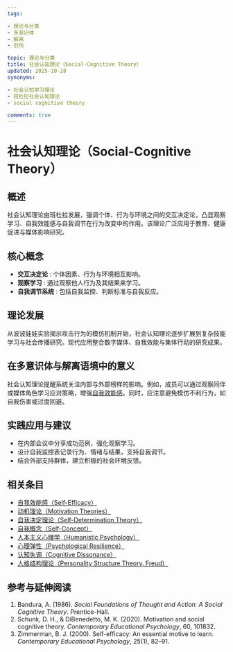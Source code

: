 ```yaml
---
tags:

- 理论与分类
- 多意识体
- 解离
- 创伤

topic: 理论与分类
title: 社会认知理论（Social-Cognitive Theory）
updated: 2025-10-20
synonyms:

- 社会认知学习理论
- 班杜拉社会认知理论
- social cognitive theory

comments: true
---
```


# 社会认知理论（Social-Cognitive Theory）

## 概述

社会认知理论由班杜拉发展，强调个体、行为与环境之间的交互决定论，凸显观察学习、自我效能感与自我调节在行为改变中的作用。该理论广泛应用于教育、健康促进与媒体影响研究。

## 核心概念

- **交互决定论** : 个体因素、行为与环境相互影响。
- **观察学习** : 通过观察他人行为及其结果来学习。
- **自我调节系统** : 包括自我监控、判断标准与自我反应。

## 理论发展

从波波娃娃实验揭示攻击行为的模仿机制开始，社会认知理论逐步扩展到复杂技能学习与社会传播研究。现代应用整合数字媒体、自我效能与集体行动的研究成果。

## 在多意识体与解离语境中的意义

社会认知理论提醒系统关注内部与外部榜样的影响。例如，成员可以通过观察同伴或媒体角色学习应对策略，增强[自我效能感](Self-Efficacy.md)。同时，应注意避免模仿不利行为，如自我伤害或过度回避。

## 实践应用与建议

- 在内部会议中分享成功范例，强化观察学习。
- 设计自我监控表记录行为、情绪与结果，支持自我调节。
- 结合外部支持群体，建立积极的社会环境反馈。

## 相关条目

- [自我效能感（Self-Efficacy）](Self-Efficacy.md)
- [动机理论（Motivation Theories）](Motivation-Theories.md)
- [自我决定理论（Self-Determination Theory）](Self-Determination-Theory.md)
- [自我概念（Self-Concept）](Self-Concept.md)
- [人本主义心理学（Humanistic Psychology）](Humanistic-Psychology.md)
- [心理弹性（Psychological Resilience）](Psychological-Resilience.md)
- [认知失调（Cognitive Dissonance）](Cognitive-Dissonance.md)
- [人格结构理论（Personality Structure Theory, Freud）](Personality-Structure-Theory.md)

## 参考与延伸阅读

1. Bandura, A. (1986). *Social Foundations of Thought and Action: A Social Cognitive Theory*. Prentice-Hall.
2. Schunk, D. H., & DiBenedetto, M. K. (2020). Motivation and social cognitive theory. *Contemporary Educational Psychology*, 60, 101832.
3. Zimmerman, B. J. (2000). Self-efficacy: An essential motive to learn. *Contemporary Educational Psychology*, 25(1), 82–91.

